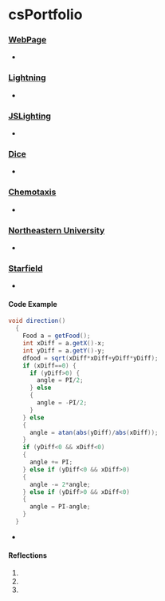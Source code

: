 # csPortfolio

### [WebPage](https://votoa.github.io/VotoTestWebPage/Testpage.html)
*
### [Lightning](https://votoa.github.io/lightning2/)
*
### [JSLighting](https://votoa.github.io/lightning2/LightningP5/index.html)
*
### [Dice](https://votoa.github.io/dice3/)
*
### [Chemotaxis](https://votoa.github.io/chemotaxis4/)
*
### [Northeastern University](https://docs.google.com/presentation/d/e/2PACX-1vRSWhHeVxREhqrWZYRBTPLhoSAa4oWYVoTR_yrK4-zmqprpj5gXilt8YTGcdqJFN1u6k2PypLda1qIM/pub?start=true&loop=true&delayms=15000)
*
### [Starfield](https://votoa.github.io/starfield5)
*

#### Code Example
```Java
void direction()
  {
    Food a = getFood();
    int xDiff = a.getX()-x;
    int yDiff = a.getY()-y;
    dfood = sqrt(xDiff*xDiff+yDiff*yDiff);
    if (xDiff==0) {
      if (yDiff>0) {
        angle = PI/2;
      } else
      {
        angle = -PI/2;
      }
    } else
    {
      angle = atan(abs(yDiff)/abs(xDiff));
    }
    if (yDiff<0 && xDiff<0)
    {
      angle += PI;
    } else if (yDiff<0 && xDiff>0)
    {
      angle -= 2*angle;
    } else if (yDiff>0 && xDiff<0)
    {
      angle = PI-angle;
    }
  }
```
*

#### Reflections
1.
2.
3.
